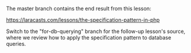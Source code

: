 The master branch contains the end result from this lesson:

https://laracasts.com/lessons/the-specification-pattern-in-php

Switch to the "for-db-querying" branch for the follow-up lesson's source, where we review how to apply the specification pattern to database queries.